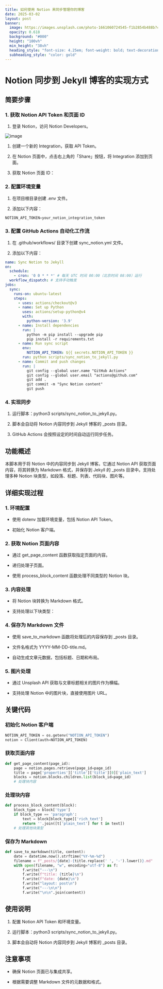 ```yaml
---
title: 如何使用 Notion 来同步管理你的博客
date: 2025-03-02
layout: post
banner:
  image: https://images.unsplash.com/photo-1661060724545-f1b2854b488b?crop=entropy&cs=tinysrgb&fit=max&fm=jpg&ixid=M3w2OTIwMzJ8MHwxfHJhbmRvbXx8fHx8fHx8fDE3NDA5MjUwNDV8&ixlib=rb-4.0.3&q=80&w=1080
  opacity: 0.618
  background: "#000"
  height: "100vh"
  min_height: "38vh"
  heading_style: "font-size: 4.25em; font-weight: bold; text-decoration: underline"
  subheading_style: "color: gold"
---
```


# Notion 同步到 Jekyll 博客的实现方式

## 简要步骤

### 1. 获取 Notion API Token 和页面 ID

1. 登录 Notion，访问 Notion Developers。

![image](https://prod-files-secure.s3.us-west-2.amazonaws.com/a7a0cc5a-89b9-4cda-8686-1fba0ca52f40/d19c1afe-dea5-4312-9333-786b0ba83054/image.png?X-Amz-Algorithm=AWS4-HMAC-SHA256&X-Amz-Content-Sha256=UNSIGNED-PAYLOAD&X-Amz-Credential=ASIAZI2LB466TPJOANWC%2F20250302%2Fus-west-2%2Fs3%2Faws4_request&X-Amz-Date=20250302T141725Z&X-Amz-Expires=3600&X-Amz-Security-Token=IQoJb3JpZ2luX2VjEIP%2F%2F%2F%2F%2F%2F%2F%2F%2F%2FwEaCXVzLXdlc3QtMiJGMEQCIE6hfGa6Lpbqw5IIU0I%2F4sNy4ssRKn21sAmzKeC3MthhAiA1%2BlDaTwTMcxIUy4QpJQUsMrzn4BWxnMRrHQ0pTlBaVCqIBAi8%2F%2F%2F%2F%2F%2F%2F%2F%2F%2F8BEAAaDDYzNzQyMzE4MzgwNSIMTR7GC9mllvnTG0NjKtwDrUE%2BH2GboPfroU6pIc4DY88uChp1Yd8PjMpzjUhLpxZUu46PdvgRlMMAXzC5gv6sCCaR%2FHWVQTaEjL1ZK32f1J%2BytvGAojP8p9OjqvUmqpbH8bZAAqoCq8dIItiL5ccZBFEjA4McwU5MvdJzg8MNCbaKgzbtAQi%2F2XCtJ9w0gbK4yXXN3ViiguGTgzY5gymHoz0GEZIR2GRzlb3rxjAmCHpFcrIUxz7%2FXI%2F2S7c0kb0597ERkziiCSfH4Gd6lu0gFncWFMA%2BbE042PL6T6KkunKXI%2Fj%2B6c3ymG2xBBHBQiaPy2LLj2v0h9Yk8dnrMWKzUwrSvAqkzWsV6fl6jmTbID07vGuzSksx9t2%2BM3lrJ5YUg4S8L8%2BqG4dzMvQmnlR%2F0XtRW3k1joBPs%2F5ipzVK6WGf42Dvh5MI%2B191rSdmONI9mf%2B%2Bi11h84v4f220E6Ow54l7hgLOy7VE2lyJY49RHze1qgkaMFtXM2WxCPW7TkhbSbUawlm%2BnAyPx0HtLN9t%2BJlLSEuZVyaEgA%2FIYKiWKFwujWuF0jaNx5XvFEGwZtiwWyTFfGSIsOsXoWZItP4efL58yzW%2BRPz2SMT1r7BinYgmLRSvWfPcsalMyR7kizA%2Bu0zbcY9QAvsEU68whPuQvgY6pgHkauQ9QIi9YHLsiDkgiBQKNm%2BF7jQVypAXrcuG6rEpDkWIdp3eNZQ%2BsS7QBJ3M%2B9Fcbuwgge8jfaKxowsaxZTQfwZZHpdOCeKQ54a96X8cGmErqDvWLaBLOwPO6g%2BKREAZDnGgNosUTe8Jldt3tjaDor6yK92Rch7ZIgaP9M5n8fxNsgOP%2FRiIG7muNOB%2FtEnurhoWUxW%2FnjEUk%2FmMpuo9JNJEGCY2&X-Amz-Signature=96ba0f55b3f86e554d4299441b58f20514f1c55275b15659681180fce08ad630&X-Amz-SignedHeaders=host&x-id=GetObject)

1. 创建一个新的 Integration，获取 API Token。

1. 在 Notion 页面中，点击右上角的「Share」按钮，将 Integration 添加到页面。

1. 获取 Notion 页面 ID：


### 2. 配置环境变量

1. 在项目根目录创建 .env 文件。

1. 添加以下内容：

```javascript
NOTION_API_TOKEN=your_notion_integration_token
```

### 3. 配置 GitHub Actions 自动化工作流

1. 在 .github/workflows/ 目录下创建 sync_notion.yml 文件。

1. 添加以下内容：

```yaml
name: Sync Notion to Jekyll
on:
  schedule:
    - cron: '0 0 * * *' # 每天 UTC 时间 00:00（北京时间 08:00）运行
  workflow_dispatch: # 支持手动触发
jobs:
  sync:
    runs-on: ubuntu-latest
    steps:
      - uses: actions/checkout@v3
      - name: Set up Python
        uses: actions/setup-python@v4
        with:
          python-version: '3.9'
      - name: Install dependencies
        run: |
          python -m pip install --upgrade pip
          pip install -r requirements.txt
      - name: Run sync script
        env:
          NOTION_API_TOKEN: ${{ secrets.NOTION_API_TOKEN }}
        run: python scripts/sync_notion_to_jekyll.py
      - name: Commit and push changes
        run: |
          git config --global user.name "GitHub Actions"
          git config --global user.email "actions@github.com"
          git add .
          git commit -m "Sync Notion content"
          git push
```

### 4. 实现同步

1. 运行脚本：python3 scripts/sync_notion_to_jekyll.py。

1. 脚本会自动将 Notion 内容同步到 Jekyll 博客的 _posts 目录。

1. GitHub Actions 会按照设定的时间自动运行同步任务。

## 功能概述

本脚本用于将 Notion 中的内容同步到 Jekyll 博客。它通过 Notion API 获取页面内容，将其转换为 Markdown 格式，并保存到 Jekyll 的 _posts 目录中。支持处理多种 Notion 块类型，如段落、标题、列表、代码块、图片等。

## 详细实现过程

### 1. 环境配置

- 使用 dotenv 加载环境变量，包括 Notion API Token。

- 初始化 Notion 客户端。

### 2. 获取 Notion 页面内容

- 通过 get_page_content 函数获取指定页面的内容。

- 递归处理子页面。

- 使用 process_block_content 函数处理不同类型的 Notion 块。

### 3. 内容处理

- 将 Notion 块转换为 Markdown 格式。

- 支持处理以下块类型：


### 4. 保存为 Markdown 文件

- 使用 save_to_markdown 函数将处理后的内容保存到 _posts 目录。

- 文件名格式为 YYYY-MM-DD-title.md。

- 自动生成文章元数据，包括标题、日期和布局。

### 5. 图片处理

- 通过 Unsplash API 获取与文章标题相关的图片作为横幅。

- 支持处理 Notion 中的图片块，直接使用图片 URL。

## 关键代码

### 初始化 Notion 客户端

```python
NOTION_API_TOKEN = os.getenv("NOTION_API_TOKEN")
notion = Client(auth=NOTION_API_TOKEN)
```

### 获取页面内容

```python
def get_page_content(page_id):
    page = notion.pages.retrieve(page_id=page_id)
    title = page['properties']['title']['title'][0]['plain_text']
    blocks = notion.blocks.children.list(block_id=page_id)
    # 处理块内容
```

### 处理块内容

```python
def process_block_content(block):
    block_type = block['type']
    if block_type == 'paragraph':
        text = block[block_type]['rich_text']
        return ''.join([t['plain_text'] for t in text])
    # 处理其他块类型
```

### 保存为 Markdown

```python
def save_to_markdown(title, content):
    date = datetime.now().strftime("%Y-%m-%d")
    filename = f"_posts/{date}-{title.replace(' ', '-').lower()}.md"
    with open(filename, "w", encoding="utf-8") as f:
        f.write("---\n")
        f.write(f"title: {title}\n")
        f.write(f"date: {date}\n")
        f.write("layout: post\n")
        f.write("---\n\n")
        f.write("\n\n".join(content))
```

## 使用说明

1. 配置 Notion API Token 和环境变量。

1. 运行脚本：python3 scripts/sync_notion_to_jekyll.py。

1. 脚本会自动将 Notion 内容同步到 Jekyll 博客的 _posts 目录。

## 注意事项

- 确保 Notion 页面已与集成共享。

- 根据需要调整 Markdown 文件的元数据和格式。